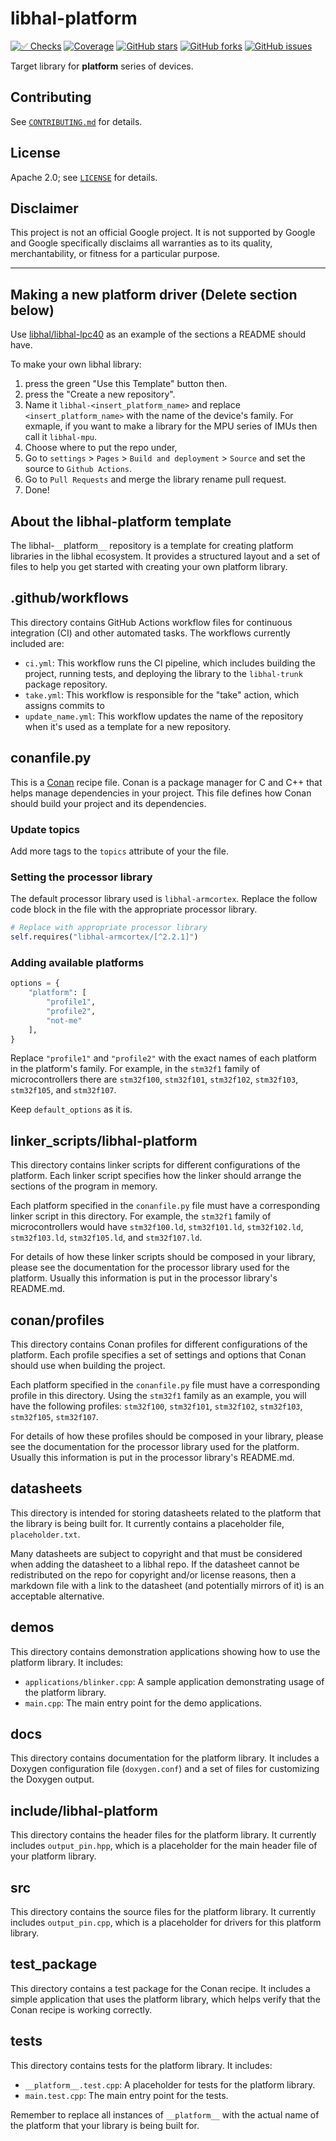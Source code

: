 # libhal-__platform__

[![✅ Checks](https://github.com/libhal/libhal-__platform__/actions/workflows/ci.yml/badge.svg)](https://github.com/libhal/libhal-__platform__/actions/workflows/ci.yml)
[![Coverage](https://libhal.github.io/libhal-__platform__/coverage/coverage.svg)](https://libhal.github.io/libhal-__platform__/coverage/)
[![GitHub stars](https://img.shields.io/github/stars/libhal/libhal-__platform__.svg)](https://github.com/libhal/libhal-__platform__/stargazers)
[![GitHub forks](https://img.shields.io/github/forks/libhal/libhal-__platform__.svg)](https://github.com/libhal/libhal-__platform__/network)
[![GitHub issues](https://img.shields.io/github/issues/libhal/libhal-__platform__.svg)](https://github.com/libhal/libhal-__platform__/issues)

Target library for __platform__ series of devices.

## Contributing

See [`CONTRIBUTING.md`](CONTRIBUTING.md) for details.

## License

Apache 2.0; see [`LICENSE`](LICENSE) for details.

## Disclaimer

This project is not an official Google project. It is not supported by
Google and Google specifically disclaims all warranties as to its quality,
merchantability, or fitness for a particular purpose.

---

## Making a new platform driver (Delete section below)

Use [libhal/libhal-lpc40](https://github.com/libhal/libhal-lpc40/) as an
example of the sections a README should have.

To make your own libhal library:

1. press the green "Use this Template" button then.
2. press the "Create a new repository".
3. Name it `libhal-<insert_platform_name>` and replace `<insert_platform_name>`
  with the name of the device's family. For exmaple, if you want to make a
  library for the MPU series of IMUs then call it `libhal-mpu`.
4. Choose where to put the repo under,
5. Go to `settings` > `Pages` > `Build and deployment` > `Source` and set the
  source to `Github Actions`.
6. Go to `Pull Requests` and merge the library rename pull request.
7. Done!

## About the libhal-platform template

The libhal-`__`platform`__` repository is a template for creating platform libraries
in the libhal ecosystem. It provides a structured layout and a set of files to
help you get started with creating your own platform library.

## .github/workflows

This directory contains GitHub Actions workflow files for continuous integration
(CI) and other automated tasks. The workflows currently included are:

- `ci.yml`: This workflow runs the CI pipeline, which includes
  building the project, running tests, and deploying the library to the
  `libhal-trunk` package repository.
- `take.yml`: This workflow is responsible for the "take" action, which assigns
  commits to
- `update_name.yml`: This workflow updates the name of the repository when it's
  used as a template for a new repository.

## conanfile.py

This is a [Conan](https://conan.io/) recipe file. Conan is a package manager for
C and C++ that helps manage dependencies in your project. This file defines how
Conan should build your project and its dependencies.

### Update topics

Add more tags to the `topics` attribute of your the file.

### Setting the processor library

The default processor library used is `libhal-armcortex`. Replace the follow
code block in the file with the appropriate processor library.

```python
# Replace with appropriate processor library
self.requires("libhal-armcortex/[^2.2.1]")
```

### Adding available platforms

```python
options = {
    "platform": [
        "profile1",
        "profile2",
        "not-me"
    ],
}
```

Replace `"profile1"` and `"profile2"` with the exact names of each platform in
the platform's family. For example, in the `stm32f1` family of microcontrollers
there are `stm32f100`, `stm32f101`, `stm32f102`, `stm32f103`, `stm32f105`, and
`stm32f107`.

Keep `default_options` as it is.

## linker_scripts/libhal-__platform__

This directory contains linker scripts for different configurations of the
platform. Each linker script specifies how the linker should arrange the
sections of the program in memory.

Each platform specified in the `conanfile.py` file must have a corresponding
linker script in this directory. For example, the `stm32f1` family of
microcontrollers would have `stm32f100.ld`, `stm32f101.ld`, `stm32f102.ld`,
`stm32f103.ld`, `stm32f105.ld`, and `stm32f107.ld`.

For details of how these linker scripts should be composed in your library,
please see the documentation for the processor library used for the platform.
Usually this information is put in the processor library's README.md.

## conan/profiles

This directory contains Conan profiles for different configurations of the
platform. Each profile specifies a set of settings and options that Conan should
use when building the project.

Each platform specified in the `conanfile.py` file must have a corresponding
profile in this directory. Using the `stm32f1` family as an example, you will
have the following profiles: `stm32f100`, `stm32f101`, `stm32f102`, `stm32f103`,
`stm32f105`, `stm32f107`.

For details of how these profiles should be composed in your library,
please see the documentation for the processor library used for the platform.
Usually this information is put in the processor library's README.md.

## datasheets

This directory is intended for storing datasheets related to the platform that
the library is being built for. It currently contains a placeholder file,
`placeholder.txt`.

Many datasheets are subject to copyright and that must be considered when adding
the datasheet to a libhal repo. If the datasheet cannot be redistributed on the
repo for copyright and/or license reasons, then a markdown file with a link to
the datasheet (and potentially mirrors of it) is an acceptable alternative.

## demos

This directory contains demonstration applications showing how to use the
platform library. It includes:

- `applications/blinker.cpp`: A sample application demonstrating usage of the
  platform library.
- `main.cpp`: The main entry point for the demo applications.

## docs

This directory contains documentation for the platform library. It includes a
Doxygen configuration file (`doxygen.conf`) and a set of files for customizing
the Doxygen output.

## include/libhal-__platform__

This directory contains the header files for the platform library. It currently
includes `output_pin.hpp`, which is a placeholder for the main header file of
your platform library.

## src

This directory contains the source files for the platform library. It currently
includes `output_pin.cpp`, which is a placeholder for drivers for this platform
library.

## test_package

This directory contains a test package for the Conan recipe. It includes a
simple application that uses the platform library, which helps verify that the
Conan recipe is working correctly.

## tests

This directory contains tests for the platform library. It includes:

- `__platform__.test.cpp`: A placeholder for tests for the platform library.
- `main.test.cpp`: The main entry point for the tests.

Remember to replace all instances of `__platform__` with the actual name of the
platform that your library is being built for.
